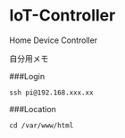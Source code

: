# IoT-Controller

Home Device Controller

自分用メモ

###Login
```
ssh pi@192.168.xxx.xx
```

###Location
```
cd /var/www/html
```
